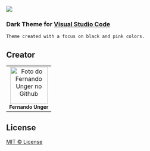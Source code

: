![](https://vscode-themes.nyc3.cdn.digitaloceanspaces.com/profiles/KpicrNXHhZYEuAePIeCX5MEqpZh2/rTy2xCI4-default.jpeg)


### Dark Theme for [Visual Studio Code](https://code.visualstudio.com/)

```
Theme created with a focus on black and pink colors.
```

## Creator

<table>
    <td align="center">
      <a href="https://github.com/fernandounger/">
        <img src="https://avatars.githubusercontent.com/fernandounger" width="100px;" alt="Foto do Fernando Unger no Github"/><br>
          </a>
        <sub>
          <b>Fernando Unger</b>
        </sub>
    </td>
</table>

## License

[MIT © License](https://github.com/fernandounger/Unger-Theme/blob/master/LICENSE)

